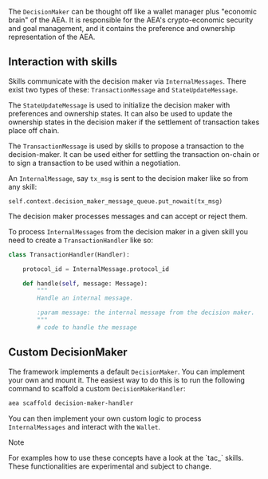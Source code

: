 The `DecisionMaker` can be thought off like a wallet manager plus "economic brain" of the AEA. It is responsible for the AEA's crypto-economic security and goal management, and it contains the preference and ownership representation of the AEA.

## Interaction with skills

Skills communicate with the decision maker via `InternalMessages`. There exist two types of these: `TransactionMessage` and `StateUpdateMessage`.

The `StateUpdateMessage` is used to initialize the decision maker with preferences and ownership states. It can also be used to update the ownership states in the decision maker if the settlement of transaction takes place off chain.

The `TransactionMessage` is used by skills to propose a transaction to the decision-maker. It can be used either for settling the transaction on-chain or to sign a transaction to be used within a negotiation.

An `InternalMessage`, say `tx_msg` is sent to the decision maker like so from any skill:
```
self.context.decision_maker_message_queue.put_nowait(tx_msg)
```

The decision maker processes messages and can accept or reject them.

To process `InternalMessages` from the decision maker in a given skill you need to create a `TransactionHandler` like so:

``` python
class TransactionHandler(Handler):

	protocol_id = InternalMessage.protocol_id

	def handle(self, message: Message):
		"""
		Handle an internal message.

		:param message: the internal message from the decision maker.
		"""
		# code to handle the message
```

## Custom DecisionMaker

The framework implements a default `DecisionMaker`. You can implement your own and mount it. The easiest way to do this is to run the following command to scaffold a custom `DecisionMakerHandler`:

``` bash
aea scaffold decision-maker-handler
```

You can then implement your own custom logic to process `InternalMessages` and interact with the `Wallet`. 

<div class="admonition note">
  <p class="admonition-title">Note</p>
  <p>For examples how to use these concepts have a look at the `tac_` skills. These functionalities are experimental and subject to change.
</p>
</div>